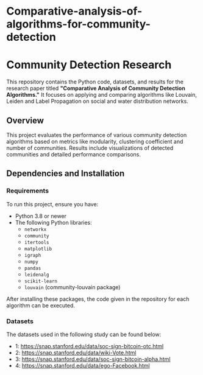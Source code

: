 # Comparative-analysis-of-algorithms-for-community-detection
# Community Detection Research

This repository contains the Python code, datasets, and results for the research paper titled **"Comparative Analysis of Community Detection Algorithms."** It focuses on applying and comparing algorithms like Louvain, Leiden and Label Propagation on social and water distribution networks.

## Overview

This project evaluates the performance of various community detection algorithms based on metrics like modularity, clustering coefficient and number of communities. Results include visualizations of detected communities and detailed performance comparisons.

## Dependencies and Installation

### **Requirements**

To run this project, ensure you have:

- Python 3.8 or newer
- The following Python libraries:
  - `networkx`
  - `community`
  - `itertools`
  - `matplotlib`
  - `igraph`
  - `numpy`
  - `pandas`
  - `leidenalg`
  - `scikit-learn`
  - `louvain` (community-louvain package)

After installing these packages, the code given in the repository for each algorithm can be executed. 

### Datasets
The datasets used in the following study can be found below:
 - 1: https://snap.stanford.edu/data/soc-sign-bitcoin-otc.html
 - 2: https://snap.stanford.edu/data/wiki-Vote.html
 - 3: https://snap.stanford.edu/data/soc-sign-bitcoin-alpha.html
 - 4: https://snap.stanford.edu/data/ego-Facebook.html

